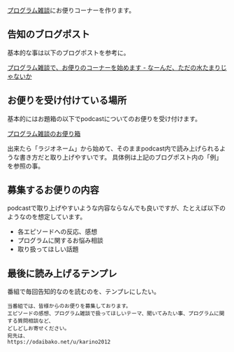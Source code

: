 [プログラム雑談](%E3%83%97%E3%83%AD%E3%82%B0%E3%83%A9%E3%83%A0%E9%9B%91%E8%AB%87)にお便りコーナーを作ります。

## 告知のブログポスト

基本的な事は以下のブログポストを参考に。

[プログラム雑談で、お便りのコーナーを始めます - なーんだ、ただの水たまりじゃないか](https://karino2.github.io/2022/05/12/podcast_mail_box.html)

## お便りを受け付けている場所

基本的にはお題箱の以下でpodcastについてのお便りを受け付けます。

[プログラム雑談のお便り箱](https://odaibako.net/u/karino2012)

出来たら「ラジオネーム」から始めて、そのままpodcast内で読み上げられるような書き方だと取り上げやすいです。
具体例は上記のブログポスト内の「例」を参照の事。

## 募集するお便りの内容

podcastで取り上げやすいような内容ならなんでも良いですが、たとえば以下のようなのを想定しています。

- 各エピソードへの反応、感想
- プログラムに関するお悩み相談
- 取り扱ってほしい話題

## 最後に読み上げるテンプレ

番組で毎回告知的なのを読むのを、テンプレにしたい。

```
当番組では、皆様からのお便りを募集しております。
エピソードの感想、プログラム雑談で扱ってほしいテーマ、聞いてみたい事、プログラムに関する質問相談など、
どしどしお寄せください。
宛先は、
https://odaibako.net/u/karino2012
```